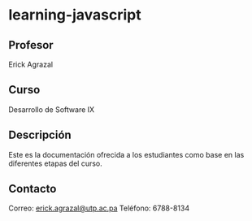 # learning-javascript

## Profesor
Erick Agrazal

## Curso
Desarrollo de Software IX

## Descripción
Este es la documentación ofrecida a los estudiantes como base en las diferentes etapas del curso.

## Contacto
Correo: erick.agrazal@utp.ac.pa
Teléfono: 6788-8134

